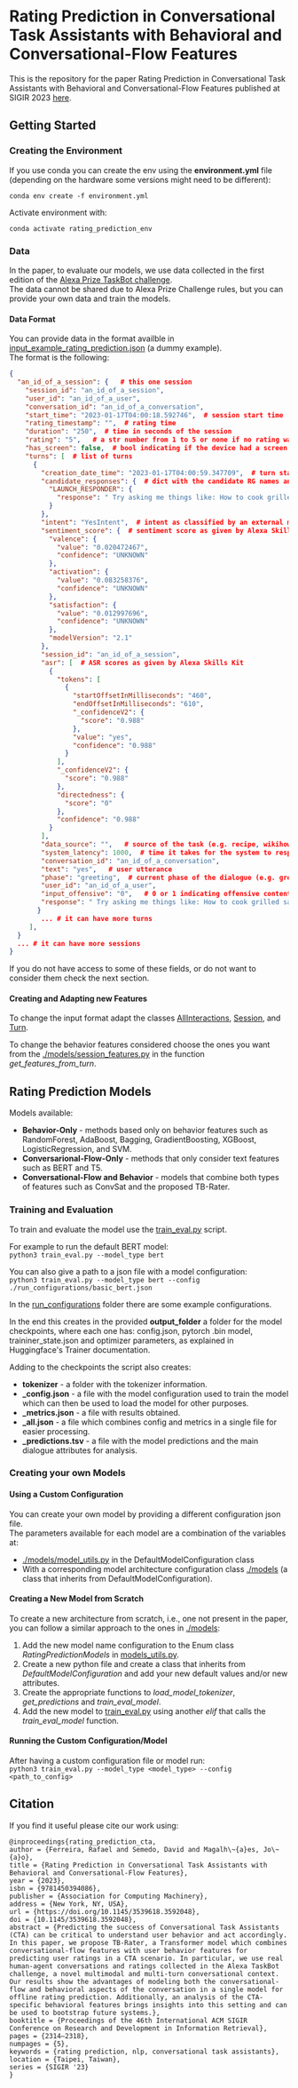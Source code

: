 # Rating Prediction in Conversational Task Assistants with Behavioral and Conversational-Flow Features

This is the repository for the paper Rating Prediction in Conversational Task Assistants with
Behavioral and Conversational-Flow Features published at SIGIR 2023 [here](https://dl.acm.org/doi/abs/10.1145/3539618.3592048).

## Getting Started

### Creating the Environment
If you use conda you can create the env using the **environment.yml** file
(depending on the hardware some versions might need to be different):

`conda env create -f environment.yml`

Activate environment with:

`conda activate rating_prediction_env`

### Data
In the paper, to evaluate our models, we use data collected in the first edition of the [Alexa Prize TaskBot challenge](https://www.amazon.science/alexa-prize/proceedings/twiz-a-conversational-task-wizard-with-multimodal-curiosity-exploration).\
The data cannot be shared due to Alexa Prize Challenge rules, but you can provide your own data and train the models.

#### Data Format
You can provide data in the format availble in [input_example_rating_prediction.json](input_example_rating_prediction.json) (a dummy example).\
The format is the following:
```json
{
  "an_id_of_a_session": {   # this one session
    "session_id": "an_id_of_a_session",
    "user_id": "an_id_of_a_user",
    "conversation_id": "an_id_of_a_conversation",
    "start_time": "2023-01-17T04:00:18.592746",  # session start time
    "rating_timestamp": "",  # rating time
    "duration": "250",  # time in seconds of the session
    "rating": "5",   # a str number from 1 to 5 or none if no rating was given
    "has_screen": false,  # bool indicating if the device had a screen
    "turns": [  # list of turns
      {
        "creation_date_time": "2023-01-17T04:00:59.347709",  # turn start time
        "candidate_responses": {  # dict with the candidate RG names and their response
          "LAUNCH_RESPONDER": {
            "response": " Try asking me things like: How to cook grilled salmon, or, How to make a tote bag. "
          }
        },
        "intent": "YesIntent",  # intent as classified by an external method
        "sentiment_score": {  # sentiment score as given by Alexa Skills Kit
          "valence": {
            "value": "0.020472467",
            "confidence": "UNKNOWN"
          },
          "activation": {
            "value": "0.083258376",
            "confidence": "UNKNOWN"
          },
          "satisfaction": {
            "value": "0.012997696",
            "confidence": "UNKNOWN"
          },
          "modelVersion": "2.1"
        },
        "session_id": "an_id_of_a_session",
        "asr": [  # ASR scores as given by Alexa Skills Kit
          {
            "tokens": [
              {
                "startOffsetInMilliseconds": "460",
                "endOffsetInMilliseconds": "610",
                "_confidenceV2": {
                  "score": "0.988"
                },
                "value": "yes",
                "confidence": "0.988"
              }
            ],
            "_confidenceV2": {
              "score": "0.988"
            },
            "directedness": {
              "score": "0"
            },
            "confidence": "0.988"
          }
        ],
        "data_source": "",   # source of the task (e.g. recipe, wikihow, or empty)
        "system_latency": 1000,  # time it takes for the system to respond
        "conversation_id": "an_id_of_a_conversation",
        "text": "yes",   # user utterance
        "phase": "greeting",  # current phase of the dialogue (e.g. greeting, process_grounding, steps)
        "user_id": "an_id_of_a_user",
        "input_offensive": "0",   # 0 or 1 indicating offensive content as given by an Alexa internal method and by matching with a list of sensitive words
        "response": " Try asking me things like: How to cook grilled salmon, or, How to make a tote bag. "  # system response
       }
        ... # it can have more turns
     ],
  }
  ... # it can have more sessions
}
```


If you do not have access to some of these fields, or do not want to consider them check the next section.

#### Creating and Adapting new Features
To change the input format adapt the classes [AllInteractions](./data_binding/interactions.py), [Session](./data_binding/session.py), and [Turn](./data_binding/turn.py).

To change the behavior features considered choose the ones you want from the [./models/session_features.py](./models/session_features.py) 
in the function *get_features_from_turn*.


## Rating Prediction Models
Models available: 
* **Behavior-Only** - methods based only on behavior features such as RandomForest, AdaBoost, Bagging, GradientBoosting, XGBoost, LogisticRegression, and SVM.
* **Conversarional-Flow-Only** - methods that only consider text features such as BERT and T5.
* **Conversational-Flow and Behavior** - models that combine both types of features such as ConvSat and the proposed TB-Rater.


### Training and Evaluation
To train and evaluate the model use the [train_eval.py](train_eval.py) script.

For example to run the default BERT model:\
`python3 train_eval.py --model_type bert`

You can also give a path to a json file with a model configuration: \
`python3 train_eval.py --model_type bert --config ./run_configurations/basic_bert.json`

In the [run_configurations](./run_configurations) folder there are some example configurations.


In the end this creates in the provided **output_folder** a folder for the model checkpoints,
where each one has: config.json, pytorch .bin model, traininer_state.json and optimizer parameters, as explained in Huggingface's Trainer documentation.

Adding to the checkpoints the script also creates:
* **tokenizer** - a folder with the tokenizer information.
* **_config.json** - a file with the model configuration used to train the model which can then be used to load the model for other purposes.
* **_metrics.json** - a file with results obtained.
* **_all.json** - a file which combines config and metrics in a single file for easier processing.
* **_predictions.tsv** - a file with the model predictions and the main dialogue attributes for analysis.

### Creating your own Models

#### Using a Custom Configuration
You can create your own model by providing a different configuration json file. \
The parameters available for each model are a combination of the variables at: 
* [./models/model_utils.py](./models/model_utils.py) in the DefaultModelConfiguration class
* With a corresponding model architecture configuration class [./models](./models) (a class that inherits from DefaultModelConfiguration).


#### Creating a New Model from Scratch
To create a new architecture from scratch, i.e., one not present in the paper, you can follow a similar approach 
to the ones in [./models](./models):
1. Add the new model name configuration to the Enum class *RatingPredictionModels* in [models_utils.py](./models/model_utils.py).
2. Create a new python file and create a class that inherits from *DefaultModelConfiguration* and add your new default values and/or new attributes.
3. Create the appropriate functions to *load_model_tokenizer*, *get_predictions* and *train_eval_model*.
4. Add the new model to [train_eval.py](train_eval.py) using another *elif* that calls the *train_eval_model* function.


#### Running the Custom Configuration/Model
After having a custom configuration file or model run:\
`python3 train_eval.py --model_type <model_type> --config <path_to_config>`


## Citation
If you find it useful please cite our work using:
```
@inproceedings{rating_prediction_cta,
author = {Ferreira, Rafael and Semedo, David and Magalh\~{a}es, Jo\~{a}o},
title = {Rating Prediction in Conversational Task Assistants with Behavioral and Conversational-Flow Features},
year = {2023},
isbn = {9781450394086},
publisher = {Association for Computing Machinery},
address = {New York, NY, USA},
url = {https://doi.org/10.1145/3539618.3592048},
doi = {10.1145/3539618.3592048},
abstract = {Predicting the success of Conversational Task Assistants (CTA) can be critical to understand user behavior and act accordingly. In this paper, we propose TB-Rater, a Transformer model which combines conversational-flow features with user behavior features for predicting user ratings in a CTA scenario. In particular, we use real human-agent conversations and ratings collected in the Alexa TaskBot challenge, a novel multimodal and multi-turn conversational context. Our results show the advantages of modeling both the conversational-flow and behavioral aspects of the conversation in a single model for offline rating prediction. Additionally, an analysis of the CTA-specific behavioral features brings insights into this setting and can be used to bootstrap future systems.},
booktitle = {Proceedings of the 46th International ACM SIGIR Conference on Research and Development in Information Retrieval},
pages = {2314–2318},
numpages = {5},
keywords = {rating prediction, nlp, conversational task assistants},
location = {Taipei, Taiwan},
series = {SIGIR '23}
}
```
